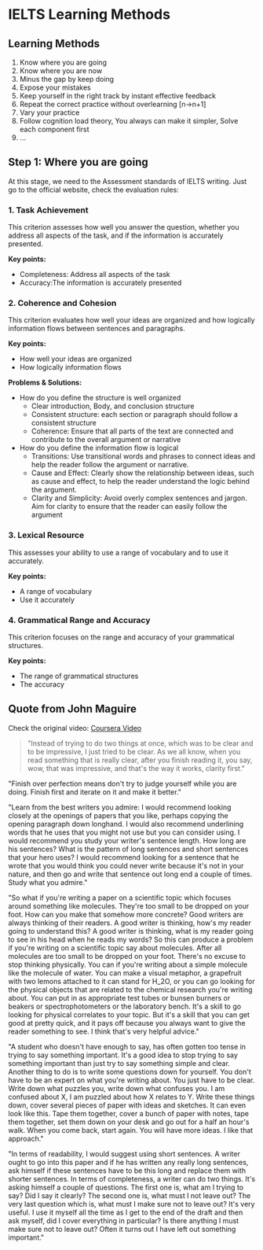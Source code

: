 # IELTS Learning Methods

## Learning Methods
1. Know where you are going
2. Know where you are now
3. Minus the gap by keep doing
4. Expose your mistakes
5. Keep yourself in the right track by instant effective feedback
6. Repeat the correct practice without overlearning [n->n+1]
7. Vary your practice
8. Follow cognition load theory, You always can make it simpler, Solve each component first
9. ...

## Step 1: Where you are going
At this stage, we need to the Assessment standards of IELTS writing. Just go to the official website, check the evaluation rules:

### 1. Task Achievement
This criterion assesses how well you answer the question, whether you address all aspects of the task, and if the information is accurately presented.

**Key points:**
- Completeness: Address all aspects of the task
- Accuracy:The information is accurately presented

### 2. Coherence and Cohesion
This criterion evaluates how well your ideas are organized and how logically information flows between sentences and paragraphs.

**Key points:**
- How well your ideas are organized
- How logically information flows

**Problems & Solutions:**
- How do you define the structure is well organized
  - Clear introduction, Body, and conclusion structure
  - Consistent structure: each section or paragraph should follow a consistent structure
  - Coherence: Ensure that all parts of the text are connected and contribute to the overall argument or narrative
- How do you define the information flow is logical
  - Transitions: Use transitional words and phrases to connect ideas and help the reader follow the argument or narrative.
  - Cause and Effect: Clearly show the relationship between ideas, such as cause and effect, to help the reader understand the logic behind the argument.
  - Clarity and Simplicity: Avoid overly complex sentences and jargon. Aim for clarity to ensure that the reader can easily follow the argument

### 3. Lexical Resource
This assesses your ability to use a range of vocabulary and to use it accurately.

**Key points:**
- A range of vocabulary
- Use it accurately

### 4. Grammatical Range and Accuracy
This criterion focuses on the range and accuracy of your grammatical structures.

**Key points:**
- The range of grammatical structures
- The accuracy

## Quote from John Maguire
Check the original video: [Coursera Video](https://www.coursera.org/learn/learning-how-to-learn/lecture/pZUES/optional-writer-john-maguire-readablewriting-com-on-the-importance-of-putting)

> "Instead of trying to do two things at once, which was to be clear and to be impressive, I just tried to be clear. As we all know, when you read something that is really clear, after you finish reading it, you say, wow, that was impressive, and that's the way it works, clarity first."

"Finish over perfection means don't try to judge yourself while you are doing. Finish first and iterate on it and make it better."

"Learn from the best writers you admire:
I would recommend looking closely at the openings of papers that you like, perhaps copying the opening paragraph down longhand. I would also recommend underlining words that he uses that you might not use but you can consider using. I would recommend you study your writer's sentence length. How long are his sentences? What is the pattern of long sentences and short sentences that your hero uses? I would recommend looking for a sentence that he wrote that you would think you could never write because it's not in your nature, and then go and write that sentence out long end a couple of times. Study what you admire."

"So what if you're writing a paper on a scientific topic which focuses around something like molecules. They're too small to be dropped on your foot. How can you make that somehow more concrete? Good writers are always thinking of their readers. A good writer is thinking, how's my reader going to understand this? A good writer is thinking, what is my reader going to see in his head when he reads my words? So this can produce a problem if you're writing on a scientific topic say about molecules. After all molecules are too small to be dropped on your foot. There's no excuse to stop thinking physically. You can if you're writing about a simple molecule like the molecule of water. You can make a visual metaphor, a grapefruit with two lemons attached to it can stand for H_2O, or you can go looking for the physical objects that are related to the chemical research you're writing about. You can put in as appropriate test tubes or bunsen burners or beakers or spectrophotometers or the laboratory bench. It's a skill to go looking for physical correlates to your topic. But it's a skill that you can get good at pretty quick, and it pays off because you always want to give the reader something to see. I think that's very helpful advice."

"A student who doesn't have enough to say, has often gotten too tense in trying to say something important. It's a good idea to stop trying to say something important than just try to say something simple and clear. Another thing to do is to write some questions down for yourself. You don't have to be an expert on what you're writing about. You just have to be clear. Write down what puzzles you, write down what confuses you. I am confused about X, I am puzzled about how X relates to Y. Write these things down, cover several pieces of paper with ideas and sketches. It can even look like this. Tape them together, cover a bunch of paper with notes, tape them together, set them down on your desk and go out for a half an hour's walk. When you come back, start again. You will have more ideas. I like that approach."

"In terms of readability, I would suggest using short sentences. A writer ought to go into this paper and if he has written any really long sentences, ask himself if these sentences have to be this long and replace them with shorter sentences. In terms of completeness, a writer can do two things. It's asking himself a couple of questions. The first one is, what am I trying to say? Did I say it clearly? The second one is, what must I not leave out? The very last question which is, what must I make sure not to leave out? It's very useful. I use it myself all the time as I get to the end of the draft and then ask myself, did I cover everything in particular? Is there anything I must make sure not to leave out? Often it turns out I have left out something important."
